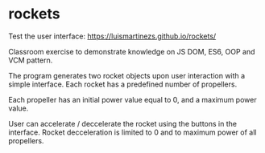 # rockets

Test the user interface: https://luismartinezs.github.io/rockets/

Classroom exercise to demonstrate knowledge on JS DOM, ES6, OOP and VCM pattern.

The program generates two rocket objects upon user interaction with a simple interface.
Each rocket has a predefined number of propellers.

Each propeller has an initial power value equal to 0, and a maximum power value.

User can accelerate / deccelerate the rocket using the buttons in the interface. Rocket decceleration is limited to 0 and to maximum power of all propellers.
